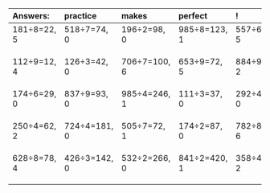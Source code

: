 | Answers: | practice | makes | perfect | ! |
| :--- | :--- | :--- | :--- | :--- |
| 181÷8=22, 5 | 518÷7=74, 0 | 196÷2=98, 0 | 985÷8=123, 1 | 557÷6=92, 5 | 
|   |   |   |   |   | 
|   |   |   |   |   | 
|   |   |   |   |   | 
| 112÷9=12, 4 | 126÷3=42, 0 | 706÷7=100, 6 | 653÷9=72, 5 | 884÷9=98, 2 | 
|   |   |   |   |   | 
|   |   |   |   |   | 
|   |   |   |   |   | 
| 174÷6=29, 0 | 837÷9=93, 0 | 985÷4=246, 1 | 111÷3=37, 0 | 292÷4=73, 0 | 
|   |   |   |   |   | 
|   |   |   |   |   | 
|   |   |   |   |   | 
| 250÷4=62, 2 | 724÷4=181, 0 | 505÷7=72, 1 | 174÷2=87, 0 | 782÷8=97, 6 | 
|   |   |   |   |   | 
|   |   |   |   |   | 
|   |   |   |   |   | 
| 628÷8=78, 4 | 426÷3=142, 0 | 532÷2=266, 0 | 841÷2=420, 1 | 358÷4=89, 2 | 
|   |   |   |   |   | 
|   |   |   |   |   | 
|   |   |   |   |   | 
